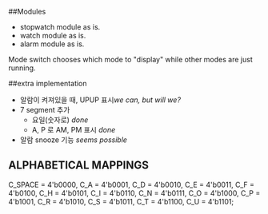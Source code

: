 ##Modules
  * stopwatch module 
    as is.
  * watch module 
    as is.
  * alarm module 
    as is.
   
   Mode switch chooses which mode to "display"
   while other modes are just running.

##extra implementation

  * 알람이 켜져있을 때, UPUP 표시*we can, but will we?*
  * 7 segment 추가
    * 요일(숫자로) *done*
    * A, P 로 AM, PM 표시 *done*
  * 알람 snooze 기능 *seems possible*

## ALPHABETICAL MAPPINGS
C_SPACE = 4'b0000,
C_A = 4'b0001,
C_D = 4'b0010,
C_E = 4'b0011,
C_F = 4'b0100,
C_H = 4'b0101,
C_I = 4'b0110,
C_N = 4'b0111,
C_O = 4'b1000,
C_P = 4'b1001,
C_R = 4'b1010,
C_S = 4'b1011,
C_T = 4'b1100,
C_U = 4'b1101;
